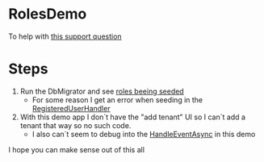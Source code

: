 # RolesDemo
To help with [this support question](https://support.abp.io/QA/Questions/1713/Administration-menu-missing-after-update-to-440#answer-f169cd5a-634e-9a61-9246-39fe74af474b)

# Steps
1. Run the DbMigrator and see [roles beeing seeded](https://github.com/sturlath/RolesDemo/blob/master/src/RolesDemo.DbMigrator/DataSeed/RoleDataSeedContributor.cs)
   * For some reason I get an error when seeding in the [RegisteredUserHandler](https://github.com/sturlath/RolesDemo/blob/16eab8e3e20ef7036c4caa5119a4d426b87ed476/src/RolesDemo.Domain/Users/RegisteredUserHandler.cs#L119)
2. With this demo app I don´t have the "add tenant" UI so I can´t add a tenant that way so no such code.
   * I also can´t seem to debug into the [HandleEventAsync](https://github.com/sturlath/RolesDemo/blob/16eab8e3e20ef7036c4caa5119a4d426b87ed476/src/RolesDemo.Domain/Users/RegisteredUserHandler.cs#L51) in this demo

I hope you can make sense out of this all

